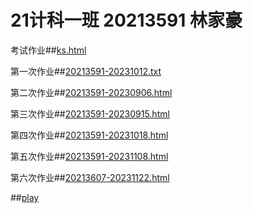 # 21计科一班 20213591 林家豪
考试作业##[ks.html](https://linjh0.github.io/linjh/ks.html) 

第一次作业##[20213591-20231012.txt](https://linjh0.github.io/linjh/20213591-20231012.txt) 

第二次作业##[20213591-20230906.html](https://linjh0.github.io/linjh/20213591-20230906.html) 

第三次作业##[20213591-20230915.html](https://linjh0.github.io/linjh/20213591-20230915.html) 

第四次作业##[20213591-20231018.html](https://linjh0.github.io/linjh/20213591-20231018.html) 

第五次作业##[20213591-20231108.html](https://linjh0.github.io/linjh/20213591-20231108.html) 

第六次作业##[20213607-20231122.html](https://linjh0.github.io/linjh/20213607-20231122.html) 

##[play](https://linjh0.github.io/linjh/play) 
